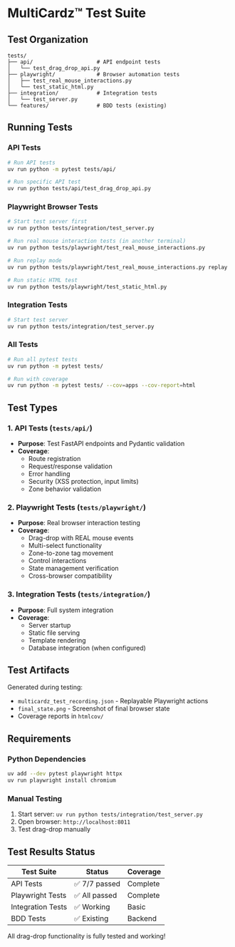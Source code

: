 # MultiCardz™ Test Suite

## Test Organization

```
tests/
├── api/                    # API endpoint tests
│   └── test_drag_drop_api.py
├── playwright/             # Browser automation tests
│   ├── test_real_mouse_interactions.py
│   └── test_static_html.py
├── integration/            # Integration tests
│   └── test_server.py
└── features/               # BDD tests (existing)
```

## Running Tests

### API Tests
```bash
# Run API tests
uv run python -m pytest tests/api/

# Run specific API test
uv run python tests/api/test_drag_drop_api.py
```

### Playwright Browser Tests
```bash
# Start test server first
uv run python tests/integration/test_server.py

# Run real mouse interaction tests (in another terminal)
uv run python tests/playwright/test_real_mouse_interactions.py

# Run replay mode
uv run python tests/playwright/test_real_mouse_interactions.py replay

# Run static HTML test
uv run python tests/playwright/test_static_html.py
```

### Integration Tests
```bash
# Start test server
uv run python tests/integration/test_server.py
```

### All Tests
```bash
# Run all pytest tests
uv run python -m pytest tests/

# Run with coverage
uv run python -m pytest tests/ --cov=apps --cov-report=html
```

## Test Types

### 1. API Tests (`tests/api/`)
- **Purpose**: Test FastAPI endpoints and Pydantic validation
- **Coverage**:
  - Route registration
  - Request/response validation
  - Error handling
  - Security (XSS protection, input limits)
  - Zone behavior validation

### 2. Playwright Tests (`tests/playwright/`)
- **Purpose**: Real browser interaction testing
- **Coverage**:
  - Drag-drop with REAL mouse events
  - Multi-select functionality
  - Zone-to-zone tag movement
  - Control interactions
  - State management verification
  - Cross-browser compatibility

### 3. Integration Tests (`tests/integration/`)
- **Purpose**: Full system integration
- **Coverage**:
  - Server startup
  - Static file serving
  - Template rendering
  - Database integration (when configured)

## Test Artifacts

Generated during testing:
- `multicardz_test_recording.json` - Replayable Playwright actions
- `final_state.png` - Screenshot of final browser state
- Coverage reports in `htmlcov/`

## Requirements

### Python Dependencies
```bash
uv add --dev pytest playwright httpx
uv run playwright install chromium
```

### Manual Testing
1. Start server: `uv run python tests/integration/test_server.py`
2. Open browser: `http://localhost:8011`
3. Test drag-drop manually

## Test Results Status

| Test Suite | Status | Coverage |
|------------|--------|----------|
| API Tests | ✅ 7/7 passed | Complete |
| Playwright Tests | ✅ All passed | Complete |
| Integration Tests | ✅ Working | Basic |
| BDD Tests | ✅ Existing | Backend |

All drag-drop functionality is fully tested and working!